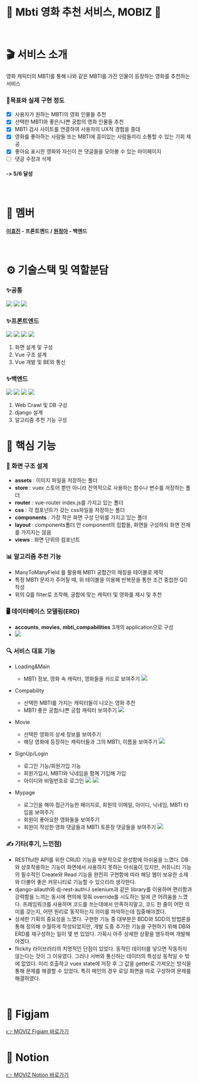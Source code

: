 <h1>🎥 Mbti 영화 추천 서비스, MOBIZ 🎥</h1>

<br />

# 🎬 서비스 소개
영화 캐릭터의 MBTI를 통해 나와 같은 MBTI를 가진 인물이 등장하는 영화를 추천하는 서비스

### 🔗목표와 실제 구현 정도
- [x] 사용자가 원하는 MBTI의 영화 인물들 추천
- [x] 선택한 MBTI와 좋은/나쁜 궁합의 영화 인물들 추천
- [x] MBTI 검사 사이트를 연결하여 사용자의 UX적 경험을 증대
- [x] 영화를 좋아하는 사람들 또는 MBTI에 흥미있는 사람들끼리 소통할 수 있는 기회 제공
- [x] 좋아요 표시한 영화와 자신이 쓴 댓글들을 모아볼 수 있는 마이페이지
- [ ] 댓글 수정과 삭제

#### -> 5/6 달성
<br />


# 🤗 멤버
#### [이효진](#https://github.com/C12H22O12) - 프론트엔드 / [원정아](#https://github.com/ja1234321) - 백엔드

<br />

# ⚙️ 기술스택 및 역할분담


### ✨공통
<img src="https://img.shields.io/badge/github-181717?style=for-the-badge&logo=github&logoColor=white">
<img src="https://img.shields.io/badge/git-F05032?style=for-the-badge&logo=git&logoColor=white">
<img src="https://img.shields.io/badge/nontion-000000?style=for-the-badge&logo=notion&logoColor=white">

### ✨프론트엔드
<img src="https://img.shields.io/badge/vue.js-4FC08D?style=for-the-badge&logo=vue.js&logoColor=white">
<img src="https://img.shields.io/badge/javascript-F7DF1E?style=for-the-badge&logo=javascript&logoColor=black">
<img src="https://img.shields.io/badge/html5-E34F26?style=for-the-badge&logo=html5&logoColor=white">
<img src="https://img.shields.io/badge/css-1572B6?style=for-the-badge&logo=css3&logoColor=white">

1. 화면 설계 및 구성
2. Vue 구조 설계
3. Vue 개발 및 BE와 통신


### ✨백엔드
<img src="https://img.shields.io/badge/python-3776AB?style=for-the-badge&logo=python&logoColor=white" />
<img src="https://img.shields.io/badge/django-092E20?style=for-the-badge&logo=django&logoColor=white">
<img src="https://img.shields.io/badge/SQLite-003B57?style=for-the-badge&logo=Sqlite&logoColor=white"/>
<img src="https://img.shields.io/badge/Selenium-43B02A?style=for-the-badge&logo=Selenium&logoColor=white"/>


1. Web Crawl 및 DB 구성
2. django 설계
3. 알고리즘 추천 기능 구성


# 🎇 핵심 기능
### 🐥 화면 구조 설계
- **assets** : 이미지 파일을 저장하는 폴더
- **store** : vuex 스토어 뿐만 아니라 전역적으로 사용하는 함수나 변수를 저장하는 폴더
- **router** : vue-router index.js를 가지고 있는 폴더
- **css** : 각 컴포넌트가 갖는 css파일을 저장하는 폴더
- **components** : 가장 작은 화면 구성 단위를 가지고 있는 폴더
- **layout** : components폴더 안 component의 집합들, 화면을 구성하되 화면 전체를 가지지는 않음
- **views** : 화면 단위의 컴포넌트


### 📊 알고리즘 추천 기능
+ ManyToManyField 를 활용해 MBTI 궁합간의 매칭을 테이블로 제작
+ 특정 MBTI 문자가 주어질 때, 위 테이블을 이용해 반복문을 통한 조건 중첩한 Q() 작성
+ 위의 Q를 filter로 조작해, 궁합에 맞는 캐릭터 및 영화를 제시 및 추천
### 🖥️ 데이터베이스 모델링(ERD)
+ **accounts**, **movies**, **mbti_compabilities** 3개의 application으로 구성
+ ![](https://i.imgur.com/QhEyA0M.png)


### 🔍 서비스 대표 기능
- Loading&Main
    - MBTI 정보, 영화 속 캐릭터, 영화들을 카드로 보여주기
![](https://i.imgur.com/WslSJYW.jpg)

- Compability
    - 선택한 MBTI를 가지는 캐릭터들이 나오는 영화 추천
    - MBTI 좋은 궁합/나쁜 궁합 캐릭터 보여주기
![](https://i.imgur.com/0wWqsSc.jpg)


- Movie
    - 선택한 영화의 상세 정보를 보여주기
    - 해당 영화에 등장하는 캐릭터들과 그의 MBTI, 이름을 보여주기
![](https://i.imgur.com/9v0Gz9v.jpg)


- SignUp/Login
    - 로그인 기능/회원가입 기능
    - 회원가입시, MBTI와 닉네임을 함께 기입해 가입
    - 아이디와 비밀번호로 로그인
![](https://i.imgur.com/8sJ7AL5.png)
![](https://i.imgur.com/B3gr2sU.png)


- Mypage
    - 로그인을 해야 접근가능한 페이지로, 회원의 이메일, 아이디, 닉네임, MBTI 타입을 보여주기
    - 회원이 좋아요한 영화들을 보여주기
    - 회원이 작성한 영화 댓글들과 MBTI 토론장 댓글들을 보여주기
![](https://i.imgur.com/VtE2XTu.png)




### ✍ 기타(후기, 느낀점)
+ RESTful한 API를 위한 CRUD 기능을 부분적으로 완성함에 아쉬움을 느꼈다. DB와 상호작용하는 기능이 화면에서 사용하지 못하는 아쉬움이 있지만, 커뮤니티 기능의 필수적인 Create와 Read 기능을 완전히 구현함에 따라 해당 웹이 보유한 소재와 더불어 좋은 커뮤니티로 기능할 수 있으리라 생각한다.
+ django-allauth와 dj-rest-auth나 selenium과 같은 library를 이용하며 편리함과 강력함을 느끼는 동시에 편의에 맞춰 override를 시도하는 일에 큰 어려움을 느꼈다. 프레임워크를 사용하며 코드를 쓰는데에서 만족하지말고, 코드 한 줄이 어떤 의미를 갖는지, 어떤 원리로 동작하는지 의미를 파악하는데 집중해야겠다.
+ 상세한 기획의 중요성을 느꼈다. 구현한 기능 중 대부분은 BDD와 SDD의 방법론을 통해 정의해 수월하게 작성되었지만, 개발 도중 추가한 기능을 구현하기 위해 DB와 ERD를 재구성하는 일이 몇 번 있었다. 기획시 아주 상세한 상황을 염두하며 개발해야겠다. 
+ flickity 라이브러리의 치명적인 단점이 있었다. 동적인 데이터를 넣으면 작동하지 않는다는 것이 그 이유였다. 그러나 서버와 통신하는 데이터의 특성상 동적일 수 밖에 없었다. 미리 호출하고 vuex state에 저장 후 그 값을 getter로 가져오는 방식을 통해 문제를 해결할 수 있었다. 특히 메인의 경우 로딩 화면을 따로 구성하여 문제를 해결하였다.

 
<br />

# 🎈 Figjam
[👉 MOVIZ Figjam 바로가기](#https://www.figma.com/file/yazPCuFZAQCiFWO3wRFkJi/MIBIZ?t=Gk6woO8XvC9TAAHk-0)
# 📑 Notion
[👉 MOVIZ Notion 바로가기](#https://www.notion.so/MIBIZ-MBTI-c2ec7afaa27649bf8fb37eb61dce32d4)
